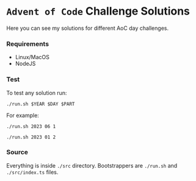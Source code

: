 # `Advent of Code` Challenge Solutions

Here you can see my solutions for different AoC day challenges.

### Requirements

- Linux/MacOS
- NodeJS

### Test

To test any solution run:

```
./run.sh $YEAR $DAY $PART
```

For example:

```
./run.sh 2023 06 1

./run.sh 2023 01 2
```

### Source

Everything is inside `./src` directory. Bootstrappers are `./run.sh` and `./src/index.ts` files.
